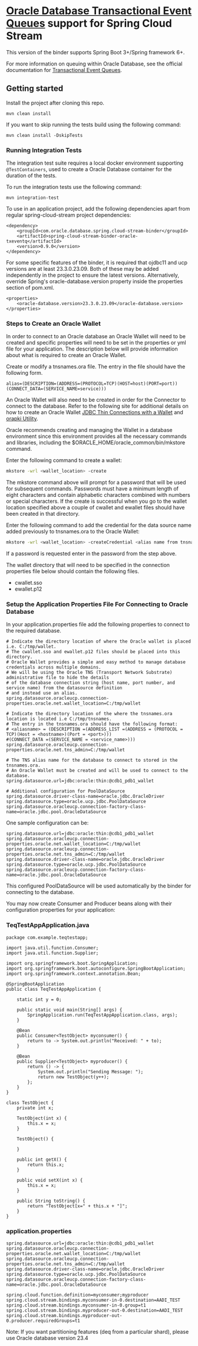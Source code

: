 # [Oracle Database Transactional Event Queues](https://www.oracle.com/database/advanced-queuing/) support for Spring Cloud Stream

This version of the binder supports Spring Boot 3+/Spring framework 6+.

For more information on queuing within Oracle Database, see the official documentation for [Transactional Event Queues](https://www.oracle.com/database/advanced-queuing/).

## Getting started

Install the project after cloning this repo.
```shell
mvn clean install
```

If you want to skip running the tests build using the following command: 
```shell
mvn clean install -DskipTests
```

### Running Integration Tests

The integration test suite requires a local docker environment supporting `@TestContainers`, used to create a Oracle Database container for the duration of the tests. 

To run the integration tests use the following command:

```shell
mvn integration-test
```

To use in an application project, add the following dependencies apart from regular spring-cloud-stream project dependencies:
```
<dependency>
	<groupId>com.oracle.database.spring.cloud-stream-binder</groupId>
	<artifactId>spring-cloud-stream-binder-oracle-txeventq</artifactId>
	<version>0.9.0</version>
</dependency>
```

For some specific features of the binder, it is required that ojdbc11 and ucp versions are at least 23.3.0.23.09. Both of these may be added independently in the project to ensure the latest versions. Alternatively, override Spring's oracle-database.version property inside the properties section of pom.xml.

```
<properties>
	<oracle-database.version>23.3.0.23.09</oracle-database.version>
</properties>
```


### Steps to Create an Oracle Wallet

In order to connect to an Oracle database an Oracle Wallet will need to be created and specific properties will need to be set in the properties or yml file for your application. The
description below will provide information about what is required to create an Oracle Wallet.

Create or modify a tnsnames.ora file. The entry in the file should have the following form.

```text
alias=(DESCRIPTION=(ADDRESS=(PROTOCOL=TCP)(HOST=host)(PORT=port))(CONNECT_DATA=(SERVICE_NAME=service)))
```

An Oracle Wallet will also need to be created in order for the Connector to connect to the database.
Refer to the following site for additional details on how to create an Oracle Wallet [JDBC Thin Connections with a Wallet](https://docs.oracle.com/en/cloud/paas/autonomous-database/adbsa/connect-jdbc-thin-wallet.html#GUID-BE543CFD-6FB4-4C5B-A2EA-9638EC30900D)
and [orapki Utility](https://docs.oracle.com/cd/B19306_01/network.102/b14268/asoappf.htm#CDEFHBGA).

Oracle recommends creating and managing the Wallet in a database environment since this environment provides all the necessary commands and libraries,
including the $ORACLE_HOME/oracle_common/bin/mkstore command.

Enter the following command to create a wallet:

```bash
mkstore -wrl <wallet_location> -create
```

The mkstore command above will prompt for a password that will be used for subsequent commands. Passwords must have a minimum length of eight characters and contain alphabetic characters combined with numbers or special characters.
If the create is successful when you go to the wallet location specified above a couple of cwallet and ewallet files should have been created in that directory.

Enter the following command to add the credential for the data source name added previously to tnsnames.ora to the Oracle Wallet:

```bash
mkstore -wrl <wallet_location> -createCredential <alias name from tnsnames.ora> <username> <password>
```

If a password is requested enter in the password from the step above.

The wallet directory that will need to be specified in the connection properties file below should contain the following files.

-   cwallet.sso
-   ewallet.p12

### Setup the Application Properties File For Connecting to Oracle Database

In your application.properties file add the following properties to connect to the required database.

```text
# Indicate the directory location of where the Oracle wallet is placed i.e. C:/tmp/wallet.
# The cwallet.sso and ewallet.p12 files should be placed into this directory.
# Oracle Wallet provides a simple and easy method to manage database credentials across multiple domains.
# We will be using the Oracle TNS (Transport Network Substrate) administrative file to hide the details
# of the database connection string (host name, port number, and service name) from the datasource definition
# and instead use an alias.
spring.datasource.oracleucp.connection-properties.oracle.net.wallet_location=C:/tmp/wallet

# Indicate the directory location of the where the tnsnames.ora location is located i.e C:/tmp/tnsnames.
# The entry in the tnsnames.ora should have the following format:
# <aliasname> = (DESCRIPTION =(ADDRESS_LIST =(ADDRESS = (PROTOCOL = TCP)(Host = <hostname>)(Port = <port>)))
#(CONNECT_DATA =(SERVICE_NAME = <service_name>)))
spring.datasource.oracleucp.connection-properties.oracle.net.tns_admin=C:/tmp/wallet

# The TNS alias name for the database to connect to stored in the tnsnames.ora.
# An Oracle Wallet must be created and will be used to connect to the database.
spring.datasource.url=jdbc:oracle:thin:@cdb1_pdb1_wallet

# Additional configuration for PoolDataSource
spring.datasource.driver-class-name=oracle.jdbc.OracleDriver
spring.datasource.type=oracle.ucp.jdbc.PoolDataSource
spring.datasource.oracleucp.connection-factory-class-name=oracle.jdbc.pool.OracleDataSource
```

One sample configuration can be: 
```
spring.datasource.url=jdbc:oracle:thin:@cdb1_pdb1_wallet
spring.datasource.oracleucp.connection-properties.oracle.net.wallet_location=C:/tmp/wallet
spring.datasource.oracleucp.connection-properties.oracle.net.tns_admin=C:/tmp/wallet
spring.datasource.driver-class-name=oracle.jdbc.OracleDriver
spring.datasource.type=oracle.ucp.jdbc.PoolDataSource
spring.datasource.oracleucp.connection-factory-class-name=oracle.jdbc.pool.OracleDataSource
```

This configured PoolDataSource will be used automatically by the binder for connecting to the database. 

You may now create Consumer and Producer beans along with their configuration properties for your application: 

### TeqTestAppApplication.java
```
package com.example.teqtestapp;

import java.util.function.Consumer;
import java.util.function.Supplier;

import org.springframework.boot.SpringApplication;
import org.springframework.boot.autoconfigure.SpringBootApplication;
import org.springframework.context.annotation.Bean;

@SpringBootApplication
public class TeqTestAppApplication {

	static int y = 0;

	public static void main(String[] args) {
		SpringApplication.run(TeqTestAppApplication.class, args);
	}

	@Bean
	public Consumer<TestObject> myconsumer() {
		return to -> System.out.println("Received: " + to);
	}
	
	@Bean
	public Supplier<TestObject> myproducer() {
		return () -> {
			System.out.println("Sending Message: ");
			return new TestObject(y++);
		};
	}
}

class TestObject {
	private int x;
	
	TestObject(int x) {
		this.x = x;
	}
	
	TestObject() {
		
	}
	
	public int getX() {
		return this.x;
	}
	
	public void setX(int x) {
		this.x = x;
	}
	
	public String toString() {
		return "TestObject[x=" + this.x + "]";
	}
}
```

### application.properties
```
spring.datasource.url=jdbc:oracle:thin:@cdb1_pdb1_wallet
spring.datasource.oracleucp.connection-properties.oracle.net.wallet_location=C:/tmp/wallet
spring.datasource.oracleucp.connection-properties.oracle.net.tns_admin=C:/tmp/wallet
spring.datasource.driver-class-name=oracle.jdbc.OracleDriver
spring.datasource.type=oracle.ucp.jdbc.PoolDataSource
spring.datasource.oracleucp.connection-factory-class-name=oracle.jdbc.pool.OracleDataSource

spring.cloud.function.definition=myconsumer;myproducer
spring.cloud.stream.bindings.myconsumer-in-0.destination=AADI_TEST
spring.cloud.stream.bindings.myconsumer-in-0.group=t1
spring.cloud.stream.bindings.myproducer-out-0.destination=AADI_TEST
spring.cloud.stream.bindings.myproducer-out-0.producer.requiredGroups=t1
```

Note: If you want partitioning features (deq from a particular shard), please use Oracle database version 23.4
